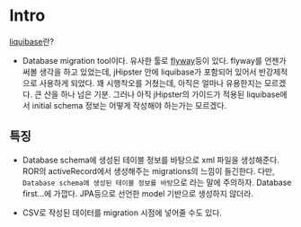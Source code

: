 # Intro

[liquibase](http://www.liquibase.org/)란?

* Database migration tool이다. 유사한 툴로 [flyway](https://flywaydb.org/)등이 있다.
flyway를 언젠가 써볼 생각을 하고 있었는데, jHipster 안에 liquibase가 포함되어 있어서 반강제적으로 사용하게 되었다. 꽤 시행착오를 거쳤는데, 아직은 얼마나 유용한지는 모르겠다. 큰 산을 하나 넘은 기분. 그러나 아직 jHipster의 가이드가 적용된 liquibase에서 initial schema 정보는 어떻게 작성해야 하는가는 모르겠다.

## 특징

* Database schema에 생성된 테이블 정보를 바탕으로 xml 파일을 생성해준다.
ROR의 activeRecord에서 생성해주는 migrations의 느낌이 들긴한다. 다만, `Database schema에 생성된 테이블 정보를 바탕`으로 라는 말에 주의하자. Database first...에 가깝다.
JPA등으로 선언한 model 기반으로 생성하지 않더라.

* CSV로 작성된 데이터를 migration 시점에 넣어줄 수도 있다.

